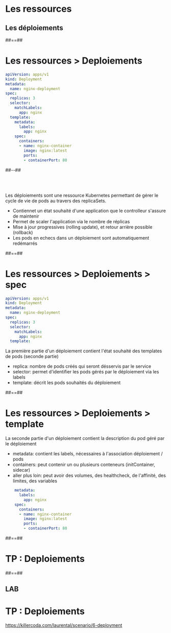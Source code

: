 <!-- .slide: class="transition"-->

# Les ressources
## Les déploiements

##==##

<!-- .slide: class="two-column with-code-bg-dark" -->

# Les ressources > **Deploiements**

```yaml
apiVersion: apps/v1
kind: Deployment
metadata:
  name: nginx-deployment
spec:
  replicas: 3
  selector:
    matchLabels:
      app: nginx
  template:
    metadata:
      labels:
        app: nginx
    spec:
      containers:
      - name: nginx-container
        image: nginx:latest
        ports:
        - containerPort: 80
```
##--##

<br><br>

Les déploiements sont une ressource Kubernetes permettant de gérer le cycle de vie de pods au travers des replicaSets.
* Contiennet un état souhaité d'une application que le controlleur s'assure de maintenir
* Permet de scaler l'application via le nombre de réplicas
* Mise à jour progressives (rolling update), et retour arrière possible (rollback)
* Les pods en echecs dans un déploiement sont automatiquement redémarrés

##==##

<!-- .slide: class="with-code-bg-dark"-->

# Les ressources > Deploiements > **spec**

```yaml
apiVersion: apps/v1
kind: Deployment
metadata:
  name: nginx-deployment
spec:
  replicas: 3
  selector:
    matchLabels:
      app: nginx
  template:
```

La première partie d'un déploiement contient l'état souhaité des templates de pods (seconde partie)
* replica: nombre de pods créés qui seront désservis par le service
* selector: permet d'identifier les pods gérés par le déploiement via les labels
* template: décrit les pods souhaités du déploiement

##==##

<!-- .slide: class="with-code-bg-dark"-->

# Les ressources > Deploiements > **template**

La seconde partie d'un déploiement contient la description du pod géré par le déploiement
* metadata: contient les labels, nécessaires à l'association déploiement / pods
* containers: peut contenir un ou plusieurs conteneurs (initContainer, sidecar)
* aller plus loin: peut avoir des volumes, des healthcheck, de l'affinité, des limites, des variables

```yaml
    metadata:
      labels:
        app: nginx
    spec:
      containers:
      - name: nginx-container
        image: nginx:latest
        ports:
        - containerPort: 80
```

##==##

<!-- .slide: class="transition-bg-sfeir-2" -->

# TP : Deploiements

##==##

<!-- .slide: class="exercice"-->

## LAB
# TP : Deploiements

https://killercoda.com/laurental/scenario/6-deployment